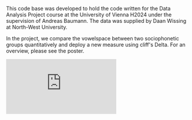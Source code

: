 This code base was developed to hold the code written for the Data Analysis Project course at the University of Vienna H2024 under the supervision of Andreas Baumann. The data was supplied by Daan Wissing at North-West University.

In the project, we compare the vowelspace between two sociophonetic groups quantitatively and deploy a new measure using cliff's Delta. For an overview, please see the poster.

![poster_dap](https://github.com/Eszettfors/Sociophonetics-of-Afrikaans/blob/main/Afrikaans_poster.pdf)
